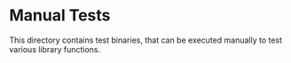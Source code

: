 # Manual Tests

This directory contains test binaries, that can be executed manually to test various
library functions.
